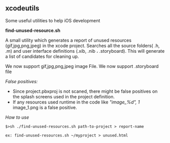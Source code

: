 xcodeutils
-----------

Some useful utilities to help iOS development

<b>find-unused-resource.sh </b>

A small utility which generates a report of unused resources (gif,jpg,png,jpeg) in the xcode project. Searches all the source folders( .h, .m) and user interface definitions (.xib, .nib ، .storyboard). This will generate a list of candidates for cleaning up.

We now support gif,jpg,png,jpeg image File.
We now support .storyboard file

<i>False positives:</i> <br>
<ul>
<li>Since project.pbxproj is not scaned, there might be false positives on the splash screens used in the project definition. 
<li>If any resources used runtime in the code like <i>"image_%d", 1</i> image_1.png is a false positive.
</ul>

<i>How to use</i>
~~~
$>sh ./find-unused-resources.sh path-to-project > report-name

ex: find-unused-resources.sh ~/myproject > unused.html
~~~

